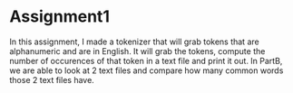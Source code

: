 # Assignment1

In this assignment, I made a tokenizer that will grab tokens that are alphanumeric and are in English.
It will grab the tokens, compute the number of occurences of that token in a text file and print it out.
In PartB, we are able to look at 2 text files and compare how many common words those 2 text files have.
